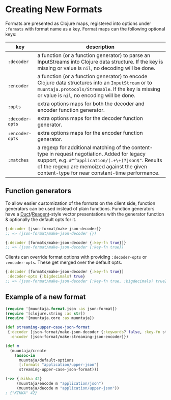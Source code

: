 # Creating New Formats

Formats are presented as Clojure maps, registered into options under `:formats` with format name as a key.
Format maps can the following optional keys:

| key                | description
| -------------------|---------------
| `:decoder`         | a function (or a function generator) to parse an InputStreams into Clojure data structure. If the key is missing or value is `nil`, no decoding will be done.
| `:encoder`         | a function (or a function generator) to encode Clojure data structures into an `InputStream` or to `muuntaja.protocols/Stremable`. If the key is missing or value is `nil`, no encoding will be done.
| `:opts`            | extra options maps for both the decoder and encoder function generator.
| `:decoder-opts`    | extra options maps for the decoder function generator.
| `:encoder-opts`    | extra options maps for the encoder function generator.
| `:matches`         | a regexp for additional matching of the content-type in request negotiation. Added for legacy support, e.g. `#"^application/(.+\+)?json$"`. Results of the regexp are memoized against the given content-type for near constant-time performance.

## Function generators

To allow easier customization of the formats on the client side, function generators can be used instead of plain functions. Function generators have a [Duct](https://github.com/duct-framework/duct)/[Reagent](https://github.com/reagent-project/reagent)-style vector presentations with the generator function & optionally the default opts for it.

```clj
{:decoder [json-format/make-json-decoder]}
;; => (json-format/make-json-decoder {})

{:decoder [formats/make-json-decoder {:key-fn true}]}
;; => (json-format/make-json-decoder {:key-fn true})
```

Clients can override format options with providing `:decoder-opts` or `:encoder-opts`. These get merged over the default opts.

```clj
{:decoder [formats/make-json-decoder {:key-fn true}]
 :decoder-opts {:bigdecimals? true}
;; => (json-format/make-json-decoder {:key-fn true, :bigdecimals? true})
```

## Example of a new format

```clj
(require '[muuntaja.format.json :as json-format])
(require '[clojure.string :as str])
(require '[muuntaja.core :as muuntaja])

(def streaming-upper-case-json-format
 {:decoder [json-format/make-json-decoder {:keywords? false, :key-fn str/upper-case}]
  :encoder [json-format/make-streaming-json-encoder]})

(def m
  (muuntaja/create
    (assoc-in
      muuntaja/default-options
      [:formats "application/upper-json"]
      streaming-upper-case-json-format)))

(->> {:kikka 42}
     (muuntaja/encode m "application/json")
     (muuntaja/decode m "application/upper-json"))
; {"KIKKA" 42}
```
